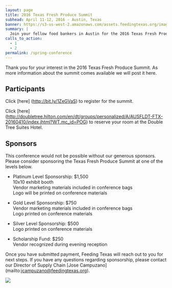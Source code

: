 ```yaml
---
layout: page
title: 2016 Texas Fresh Produce Summit
subhead: April 11-12, 2016 - Austin, Texas
banner: https://s3-us-west-2.amazonaws.com/assets.feedingtexas.org/images/banners/banner-02.jpg
summary: |
  Join your fellow food bankers in Austin for the 2016 Texas Fresh Produce Summit. 
calls_to_action:
  - 1
  - 2
permalink: /spring-conference
---
```

Thank you for your interest in the 2016 Texas Fresh Produce Summit. As more information about the summit comes available we will post it here.

## Participants
Click [here] (http://bit.ly/1ZeGVaS) to register for the summit.

Click [here] (http://doubletree.hilton.com/en/dt/groups/personalized/A/AUSFLDT-FTX-20160410/index.jhtml?WT.mc_id=POG) to reserve your room at the Double Tree Suites Hotel. 

## Sponsors

This conference would not be possible without our generous sponsors. Please consider sponsoring the Texas Fresh  Produce Summit at one of the levels below. 

*  Platinum Level Sponsorship: $1,500   
10x10 exhibit booth    
Vendor marketing materials included in conference bags   
Logo will be printed on conference materials    

*  Gold Level Sponsorship: $750   
Vendor marketing materials included in conference bags   
Logo printed on conference materials    

*  Silver Level Sponsorship: $500   
Logo printed on conference materials 

*  Scholarship Fund: $250   
Vendor recognized during evening reception

Once you have submitted payment, Feeding Texas will reach out to you for next steps. If you have any questions regarding sponsorship, please contact our Director of Supply Chain [Jose Campuzano] (mailto:jcampuzano@feedingtexas.org). 

<!-- <form action="https://www.paypal.com/cgi-bin/webscr" method="post" target="_top">
  <input type="hidden" name="cmd" value="_s-xclick">
  <input type="hidden" name="hosted_button_id" value="SBLXSMYAWUDFA">
  <table>
  <tr><td><input type="hidden" name="on0" value="Levels">Sponsor now:</td></tr><tr><td><select name="os0">
  	<option value="Platinum">Platinum $1,500.00 USD</option>
  	<option value="Gold">Gold $750.00 USD</option>
  	<option value="Silver">Silver $500.00 USD</option>
 	<option value="Scholarship Fund">Scholarship Fund $250.00 USD</option>
 </select> </td></tr>
 </table>
 <input type="hidden" name="currency_code" value="USD">
 <input type="image" src="https://s3-us-west-2.amazonaws.com/assets.feedingtexas.org/images/posts/PayPal.png" border="0" name="submit" alt="PayPal - The safer, easier way to pay online!">
 <img alt="" border="0" src="https://www.paypalobjects.com/en_US/i/scr/pixel.gif" width=".3" height=".3">
 </form>
-->

[<img src="https://s3-us-west-2.amazonaws.com/assets.feedingtexas.org/images/posts/PayPal.png">](https://www.paypal.com/us/cgi-bin/webscr?cmd=_flow&SESSION=tB3g8OcDoJBTZC8JFbqrSCF9CGAWwIYysONDwnEIDzljbcB7qxv9aO3oFWK&dispatch=50a222a57771920b6a3d7b606239e4d529b525e0b7e69bf0224adecfb0124e9b61f737ba21b08198a1cfd454fa474d16e3bed0f38ea80110)
